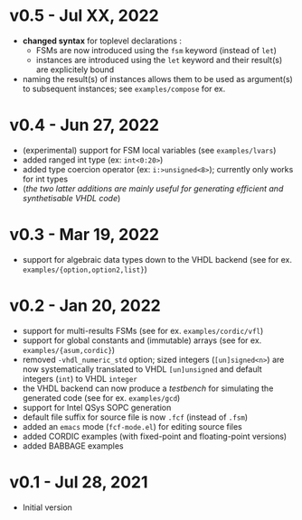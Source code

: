 # v0.5 - Jul XX, 2022

- **changed syntax** for toplevel declarations :
  - FSMs are now introduced using the `fsm` keyword (instead of `let`)
  - instances are introduced using the `let` keyword and their result(s) are explicitely bound
- naming the result(s) of instances allows them to be used as argument(s) to subsequent instances;
  see `examples/compose` for ex.
  
# v0.4 - Jun 27, 2022

- (experimental) support for FSM local variables (see `examples/lvars`)
- added ranged int type (ex: `int<0:20>`)
- added type coercion operator (ex: `i:>unsigned<8>`); currently only works for int types 
- (*the two latter additions are mainly useful for generating efficient and synthetisable VHDL code*)

# v0.3 - Mar 19, 2022

- support for algebraic data types down to the VHDL backend (see for ex. `examples/{option,option2,list}`)

# v0.2 - Jan 20, 2022

- support for multi-results FSMs (see for ex. `examples/cordic/vfl`)
- support for global constants and (immutable) arrays (see for ex. `examples/{asum,cordic}`)
- removed `-vhdl_numeric_std` option; sized integers (`[un]signed<n>`) are now systematically
  translated to VHDL `[un]unsigned` and default integers (`int`) to VHDL `integer`
- the VHDL backend can now produce a _testbench_ for simulating the generated code (see for ex. `examples/gcd`)
- support for Intel QSys SOPC generation 
- default file suffix for source file is now `.fcf` (instead of `.fsm`)
- added an `emacs` mode (`fcf-mode.el`) for editing source files
- added CORDIC examples (with fixed-point and floating-point versions)
- added BABBAGE examples 

# v0.1 - Jul 28, 2021

- Initial version
